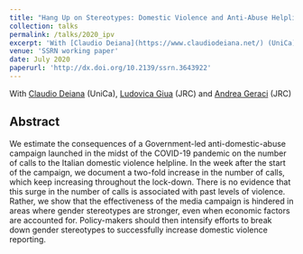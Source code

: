 ```yaml
---
title: "Hang Up on Stereotypes: Domestic Violence and Anti-Abuse Helpline Campaign"
collection: talks
permalink: /talks/2020_ipv
excerpt: 'With [Claudio Deiana](https://www.claudiodeiana.net/) (UniCa), [Ludovica Giua](https://sites.google.com/site/ludovicagiua/home) (UniCa) and [Andrea Geraci](https://sites.google.com/view/andreageraci/home) (JRC)'
venue: 'SSRN working paper'
date: July 2020
paperurl: 'http://dx.doi.org/10.2139/ssrn.3643922'
---
```

With [Claudio Deiana](https://www.claudiodeiana.net/) (UniCa), [Ludovica Giua](https://sites.google.com/site/ludovicagiua/home) (JRC) and [Andrea Geraci](https://sites.google.com/view/andreageraci/home) (JRC)

Abstract 
-----
We estimate the consequences of a Government-led anti-domestic-abuse campaign launched in the midst of the COVID-19 pandemic on the number of calls to the Italian domestic violence helpline. In the week after the start of the campaign, we document a two-fold increase in the number of calls, which keep increasing throughout the lock-down. There is no evidence that this surge in the number of calls is associated with past levels of violence. Rather, we show that the effectiveness of the media campaign is hindered in areas where gender stereotypes are stronger, even when economic factors are accounted for. Policy-makers should then intensify efforts to break down gender stereotypes to successfully increase domestic violence reporting.


